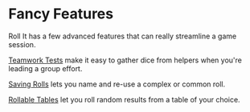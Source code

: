 # Fancy Features

Roll It has a few advanced features that can really streamline a game session.

[Teamwork Tests](/features/teamwork) make it easy to gather dice from helpers when you're leading a group effort.

[Saving Rolls](/features/saved) lets you name and re-use a complex or common roll.

[Rollable Tables](/features/tables) let you roll random results from a table of your choice.
